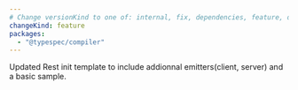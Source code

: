 ```yaml
---
# Change versionKind to one of: internal, fix, dependencies, feature, deprecation, breaking
changeKind: feature
packages:
  - "@typespec/compiler"
---
```


Updated Rest init template to include addionnal emitters(client, server) and a basic sample.
